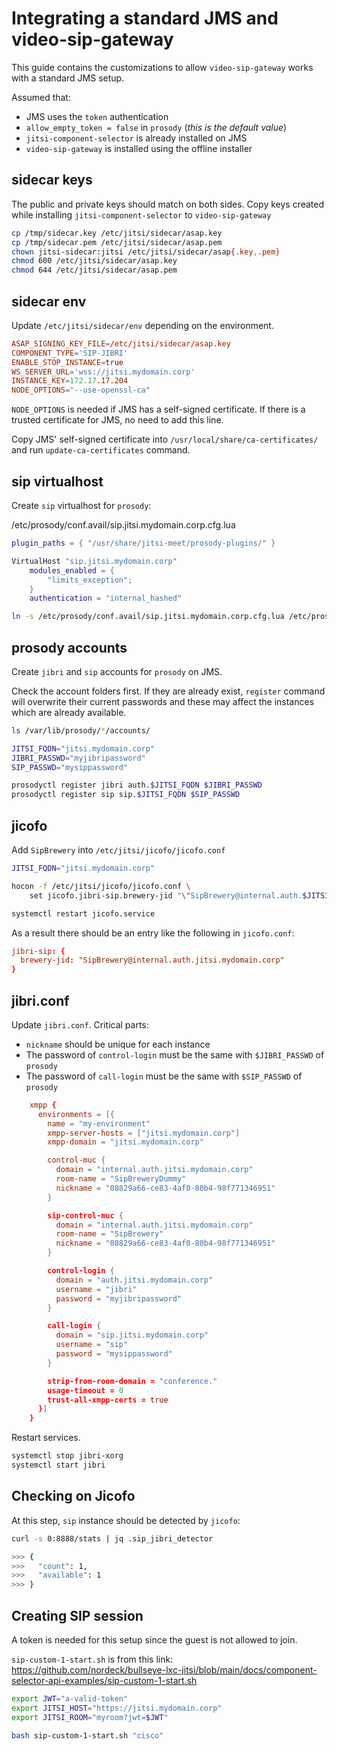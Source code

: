 # Integrating a standard JMS and video-sip-gateway

This guide contains the customizations to allow `video-sip-gateway` works with a
standard JMS setup.

Assumed that:

- JMS uses the `token` authentication
- `allow_empty_token = false` in `prosody` (_this is the default value_)
- `jitsi-component-selector` is already installed on JMS
- `video-sip-gateway` is installed using the offline installer

## sidecar keys

The public and private keys should match on both sides. Copy keys created while
installing `jitsi-component-selector` to `video-sip-gateway`

```bash
cp /tmp/sidecar.key /etc/jitsi/sidecar/asap.key
cp /tmp/sidecar.pem /etc/jitsi/sidecar/asap.pem
chown jitsi-sidecar:jitsi /etc/jitsi/sidecar/asap{.key,.pem}
chmod 600 /etc/jitsi/sidecar/asap.key
chmod 644 /etc/jitsi/sidecar/asap.pem
```

## sidecar env

Update `/etc/jitsi/sidecar/env` depending on the environment.

```conf
ASAP_SIGNING_KEY_FILE=/etc/jitsi/sidecar/asap.key
COMPONENT_TYPE='SIP-JIBRI'
ENABLE_STOP_INSTANCE=true
WS_SERVER_URL='wss://jitsi.mydomain.corp'
INSTANCE_KEY=172.17.17.204
NODE_OPTIONS="--use-openssl-ca"
```

`NODE_OPTIONS` is needed if JMS has a self-signed certificate. If there is a
trusted certificate for JMS, no need to add this line.

Copy JMS' self-signed certificate into `/usr/local/share/ca-certificates/` and
run `update-ca-certificates` command.

## sip virtualhost

Create `sip` virtualhost for `prosody`:

/etc/prosody/conf.avail/sip.jitsi.mydomain.corp.cfg.lua

```lua
plugin_paths = { "/usr/share/jitsi-meet/prosody-plugins/" }

VirtualHost "sip.jitsi.mydomain.corp"
    modules_enabled = {
        "limits_exception";
    }
    authentication = "internal_hashed"
```

```bash
ln -s /etc/prosody/conf.avail/sip.jitsi.mydomain.corp.cfg.lua /etc/prosody/conf.d/
```

## prosody accounts

Create `jibri` and `sip` accounts for `prosody` on JMS.

Check the account folders first. If they are already exist, `register` command
will overwrite their current passwords and these may affect the instances which
are already available.

```bash
ls /var/lib/prosody/*/accounts/

JITSI_FQDN="jitsi.mydomain.corp"
JIBRI_PASSWD="myjibripassword"
SIP_PASSWD="mysippassword"

prosodyctl register jibri auth.$JITSI_FQDN $JIBRI_PASSWD
prosodyctl register sip sip.$JITSI_FQDN $SIP_PASSWD
```

## jicofo

Add `SipBrewery` into `/etc/jitsi/jicofo/jicofo.conf`

```bash
JITSI_FQDN="jitsi.mydomain.corp"

hocon -f /etc/jitsi/jicofo/jicofo.conf \
    set jicofo.jibri-sip.brewery-jid "\"SipBrewery@internal.auth.$JITSI_FQDN\""

systemctl restart jicofo.service
```

As a result there should be an entry like the following in `jicofo.conf`:

```conf
jibri-sip: {
  brewery-jid: "SipBrewery@internal.auth.jitsi.mydomain.corp"
}
```

## jibri.conf

Update `jibri.conf`. Critical parts:

- `nickname` should be unique for each instance
- The password of `control-login` must be the same with `$JIBRI_PASSWD` of
  `prosody`
- The password of `call-login` must be the same with `$SIP_PASSWD` of `prosody`

```conf
    xmpp {
      environments = [{
        name = "my-environment"
        xmpp-server-hosts = ["jitsi.mydomain.corp"]
        xmpp-domain = "jitsi.mydomain.corp"

        control-muc {
          domain = "internal.auth.jitsi.mydomain.corp"
          room-name = "SipBreweryDummy"
          nickname = "08829a66-ce83-4af0-80b4-98f771346951"
        }

        sip-control-muc {
          domain = "internal.auth.jitsi.mydomain.corp"
          room-name = "SipBrewery"
          nickname = "08829a66-ce83-4af0-80b4-98f771346951"
        }

        control-login {
          domain = "auth.jitsi.mydomain.corp"
          username = "jibri"
          password = "myjibripassword"
        }

        call-login {
          domain = "sip.jitsi.mydomain.corp"
          username = "sip"
          password = "mysippassword"
        }

        strip-from-room-domain = "conference."
        usage-timeout = 0
        trust-all-xmpp-certs = true
      }]
    }
```

Restart services.

```bash
systemctl stop jibri-xorg
systemctl start jibri
```

## Checking on Jicofo

At this step, `sip` instance should be detected by `jicofo`:

```bash
curl -s 0:8888/stats | jq .sip_jibri_detector

>>> {
>>>   "count": 1,
>>>   "available": 1
>>> }
```

## Creating SIP session

A token is needed for this setup since the guest is not allowed to join.

`sip-custom-1-start.sh` is from this link:
https://github.com/nordeck/bullseye-lxc-jitsi/blob/main/docs/component-selector-api-examples/sip-custom-1-start.sh

```bash
export JWT="a-valid-token"
export JITSI_HOST="https://jitsi.mydomain.corp"
export JITSI_ROOM="myroom?jwt=$JWT"

bash sip-custom-1-start.sh "cisco"
```

